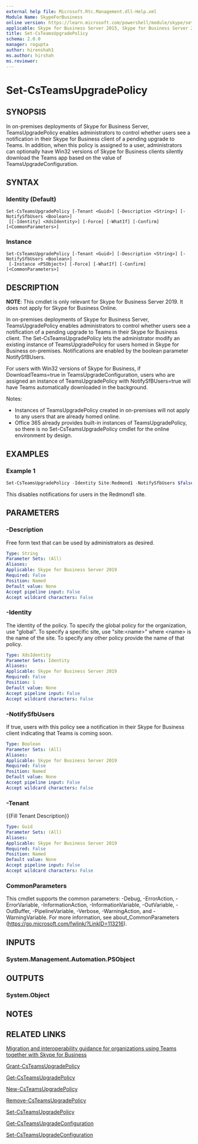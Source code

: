 ```yaml
---
external help file: Microsoft.Rtc.Management.dll-Help.xml
Module Name: SkypeForBusiness
online version: https://learn.microsoft.com/powershell/module/skype/set-csteamsupgradepolicy
applicable: Skype for Business Server 2015, Skype for Business Server 2019
title: Set-CsTeamsUpgradePolicy
schema: 2.0.0
manager: rogupta
author: hirenshah1
ms.author: hirshah
ms.reviewer:
---
```


# Set-CsTeamsUpgradePolicy

## SYNOPSIS

In on-premises deployments of Skype for Business Server, TeamsUpgradePolicy enables administrators to control whether users see a notification in their Skype for Business client of a pending upgrade to Teams. In addition, when this policy is assigned to a user, administrators can optionally have Win32 versions of Skype for Business clients silently download the Teams app based on the value of TeamsUpgradeConfiguration.

## SYNTAX

### Identity (Default)

```
Set-CsTeamsUpgradePolicy [-Tenant <Guid>] [-Description <String>] [-NotifySfbUsers <Boolean>]
 [[-Identity] <XdsIdentity>] [-Force] [-WhatIf] [-Confirm] [<CommonParameters>]
```

### Instance

```
Set-CsTeamsUpgradePolicy [-Tenant <Guid>] [-Description <String>] [-NotifySfbUsers <Boolean>]
 [-Instance <PSObject>] [-Force] [-WhatIf] [-Confirm] [<CommonParameters>]
```

## DESCRIPTION
**NOTE**: This cmdlet is only relevant for Skype for Business Server 2019. It does not apply for Skype for Business Online.

In on-premises deployments of Skype for Business Server, TeamsUpgradePolicy enables administrators to control whether users see a notification of a pending upgrade to Teams in their Skype for Business client. The Set-CsTeamsUpgradePolicy lets the administrator modify an existing instance of TeamsUpgradePolicy for users homed in Skype for Business on-premises. Notifications are enabled by the boolean parameter NotifySfBUsers.

For users with Win32 versions of Skype for Business, if DownloadTeams=true in TeamsUpgradeConfiguration, users who are assigned an instance of TeamsUpgradePolicy with NotifySfBUsers=true will have Teams automatically downloaded in the background.

Notes:

- Instances of TeamsUpgradePolicy created in on-premises will not apply to any users that are already homed online.
- Office 365 already provides built-in instances of TeamsUpgradePolicy, so there is no Set-CsTeamsUpgradePolicy cmdlet for the online environment by design.

## EXAMPLES

### Example 1

```powershell
Set-CsTeamsUpgradePolicy -Identity Site:Redmond1 -NotifySfbUsers $false
```

This disables notifications for users in the Redmond1 site.

## PARAMETERS

### -Description

Free form text that can be used by administrators as desired.

```yaml
Type: String
Parameter Sets: (All)
Aliases:
Applicable: Skype for Business Server 2019
Required: False
Position: Named
Default value: None
Accept pipeline input: False
Accept wildcard characters: False
```

### -Identity

The identity of the policy. To specify the global policy for the organization, use "global". To specify a specific site, use "site:\<name>" where \<name> is the name of the site. To specify any other policy provide the name of that policy.

```yaml
Type: XdsIdentity
Parameter Sets: Identity
Aliases:
Applicable: Skype for Business Server 2019
Required: False
Position: 1
Default value: None
Accept pipeline input: False
Accept wildcard characters: False
```

### -NotifySfbUsers

If true, users with this policy see a notification in their Skype for Business client indicating that Teams is coming soon.

```yaml
Type: Boolean
Parameter Sets: (All)
Aliases:
Applicable: Skype for Business Server 2019
Required: False
Position: Named
Default value: None
Accept pipeline input: False
Accept wildcard characters: False
```

### -Tenant

{{Fill Tenant Description}}

```yaml
Type: Guid
Parameter Sets: (All)
Aliases:
Applicable: Skype for Business Server 2019
Required: False
Position: Named
Default value: None
Accept pipeline input: False
Accept wildcard characters: False
```

### CommonParameters

This cmdlet supports the common parameters: -Debug, -ErrorAction, -ErrorVariable, -InformationAction, -InformationVariable, -OutVariable, -OutBuffer, -PipelineVariable, -Verbose, -WarningAction, and -WarningVariable.
For more information, see about_CommonParameters (https://go.microsoft.com/fwlink/?LinkID=113216).

## INPUTS

### System.Management.Automation.PSObject

## OUTPUTS

### System.Object

## NOTES

## RELATED LINKS

[Migration and interoperability guidance for organizations using Teams together with Skype for Business](https://learn.microsoft.com/MicrosoftTeams/migration-interop-guidance-for-teams-with-skype)

[Grant-CsTeamsUpgradePolicy](Grant-CsTeamsUpgradePolicy.md)

[Get-CsTeamsUpgradePolicy](Get-CsTeamsUpgradePolicy.md)

[New-CsTeamsUpgradePolicy](New-CsTeamsUpgradePolicy.md)

[Remove-CsTeamsUpgradePolicy](Remove-CsTeamsUpgradePolicy.md)

[Set-CsTeamsUpgradePolicy](Set-CsTeamsUpgradePolicy.md)

[Get-CsTeamsUpgradeConfiguration](Get-CsTeamsUpgradeConfiguration.md)

[Set-CsTeamsUpgradeConfiguration](Set-CsTeamsUpgradeConfiguration.md)
